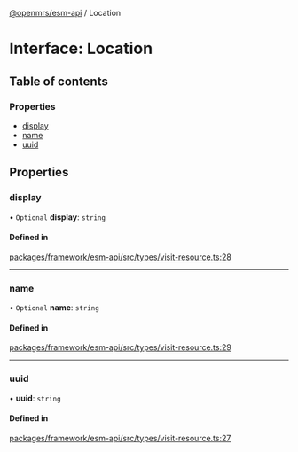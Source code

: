[@openmrs/esm-api](../API.md) / Location

# Interface: Location

## Table of contents

### Properties

- [display](location.md#display)
- [name](location.md#name)
- [uuid](location.md#uuid)

## Properties

### display

• `Optional` **display**: `string`

#### Defined in

[packages/framework/esm-api/src/types/visit-resource.ts:28](https://github.com/openmrs/openmrs-esm-core/blob/master/packages/framework/esm-api/src/types/visit-resource.ts#L28)

___

### name

• `Optional` **name**: `string`

#### Defined in

[packages/framework/esm-api/src/types/visit-resource.ts:29](https://github.com/openmrs/openmrs-esm-core/blob/master/packages/framework/esm-api/src/types/visit-resource.ts#L29)

___

### uuid

• **uuid**: `string`

#### Defined in

[packages/framework/esm-api/src/types/visit-resource.ts:27](https://github.com/openmrs/openmrs-esm-core/blob/master/packages/framework/esm-api/src/types/visit-resource.ts#L27)
